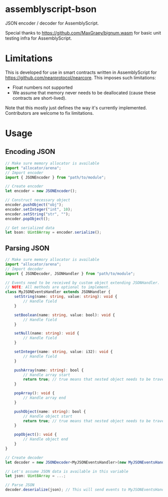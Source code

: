 # assemblyscript-bson

JSON encoder / decoder for AssemblyScript.

Special thanks to https://github.com/MaxGraey/bignum.wasm for basic unit testing infra for AssemblyScript.

# Limitations

This is developed for use in smart contracts written in AssemblyScript for https://github.com/nearprotocol/nearcore.
This imposes such limitations:
- Float numbers not supported
- We assume that memory never needs to be deallocated (cause these contracts are short-lived).

Note that this mostly just defines the way it's currently implemented. Contributors are welcome to fix limitations.


# Usage

## Encoding JSON

```ts
// Make sure memory allocator is available
import "allocator/arena";
// Import encoder
import { JSONEncoder } from "path/to/module";

// Create encoder
let encoder = new JSONEncoder();

// Construct necessary object
encoder.pushObject("obj");
encoder.setInteger("int", 10);
encoder.setString("str", "");
encoder.popObject();

// Get serialized data
let bson: Uint8Array = encoder.serialize();

```

## Parsing JSON

```ts
// Make sure memory allocator is available
import "allocator/arena";
// Import decoder
import { JSONDecoder, JSONHandler } from "path/to/module";

// Events need to be received by custom object extending JSONHandler.
// NOTE: All methods are optional to implement.
class MyJSONEventsHandler extends JSONHandler {
    setString(name: string, value: string): void {
        // Handle field
    }

    setBoolean(name: string, value: bool): void {
        // Handle field
    }

    setNull(name: string): void {
        // Handle field
    }

    setInteger(name: string, value: i32): void {
        // Handle field
    }

    pushArray(name: string): bool {
        // Handle array start
        return true; // true means that nested object needs to be traversed, false otherwise
    }

    popArray(): void {
        // Handle array end
    }

    pushObject(name: string): bool {
        // Handle object start
        return true; // true means that nested object needs to be traversed, false otherwise
    }

    popObject(): void {
        // Handle object end
    }
}

// Create decoder
let decoder = new JSONDecoder<MyJSONEventsHandler>(new MyJSONEventsHandler());

// Let's assume JSON data is available in this variable
let json: Uint8Array = ...;

// Parse JSON
decoder.deserialize(json); // This will send events to MyJSONEventsHandler

```

